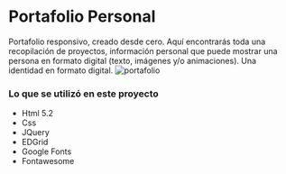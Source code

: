 # Portafolio Personal


Portafolio responsivo, creado desde cero. Aquí encontrarás toda una recopilación de proyectos, información personal que puede mostrar una persona en formato digital (texto, imágenes y/o animaciones). Una identidad en formato digital.
![portafolio](https://user-images.githubusercontent.com/32285958/38430780-d9f7c43c-3987-11e8-9f9c-605bbc924275.PNG)

### Lo que se utilizó en este proyecto

* Html 5.2
* Css
* JQuery
* EDGrid
* Google Fonts
* Fontawesome